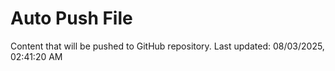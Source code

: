 # Auto Push File

Content that will be pushed to GitHub repository.
Last updated: 08/03/2025, 02:41:20 AM